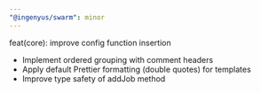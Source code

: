 ```yaml
---
"@ingenyus/swarm": minor
---
```


feat(core): improve config function insertion

- Implement ordered grouping with comment headers
- Apply default Prettier formatting (double quotes) for templates
- Improve type safety of addJob method
